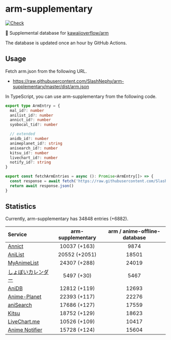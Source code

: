 # arm-supplementary

[![Check](https://github.com/SlashNephy/arm-supplementary/actions/workflows/check-node.yml/badge.svg)](https://github.com/SlashNephy/arm-supplementary/actions/workflows/check-node.yml)

💊 Supplemental database for [kawaiioverflow/arm](https://github.com/kawaiioverflow/arm)

The database is updated once an hour by GitHub Actions.

## Usage

Fetch arm.json from the following URL.

- https://raw.githubusercontent.com/SlashNephy/arm-supplementary/master/dist/arm.json

In TypeScript, you can use arm-supplementary from the following code.

```TypeScript
export type ArmEntry = {
  mal_id?: number
  anilist_id?: number
  annict_id?: number
  syobocal_tid?: number

  // extended
  anidb_id?: number
  animeplanet_id?: string
  anisearch_id?: number
  kitsu_id?: number
  livechart_id?: number
  notify_id?: string
}

export const fetchArmEntries = async (): Promise<ArmEntry[]> => {
  const response = await fetch('https://raw.githubusercontent.com/SlashNephy/arm-supplementary/master/dist/arm.json')
  return await response.json()
}
```

## Statistics

Currently, arm-supplementary has 34848 entries (+6882).

| Service                                     | arm-supplementary | arm / anime-offline-database |
| :------------------------------------------ | :---------------: | :--------------------------: |
| [Annict](https://annict.com)                |   10037 (+163)    |             9874             |
| [AniList](https://anilist.co)               |   20552 (+2051)   |            18501             |
| [MyAnimeList](https://myanimelist.net)      |   24307 (+288)    |            24019             |
| [しょぼいカレンダー](https://cal.syoboi.jp) |    5497 (+30)     |             5467             |
| [AniDB](https://anidb.net)                  |   12812 (+119)    |            12693             |
| [Anime-Planet](https://anime-planet.com)    |   22393 (+117)    |            22276             |
| [aniSearch](https://anisearch.com)          |   17686 (+127)    |            17559             |
| [Kitsu](https://kitsu.io)                   |   18752 (+129)    |            18623             |
| [LiveChart.me](https://livechart.me)        |   10526 (+109)    |            10417             |
| [Anime Notifier](https://notify.moe)        |   15728 (+124)    |            15604             |
